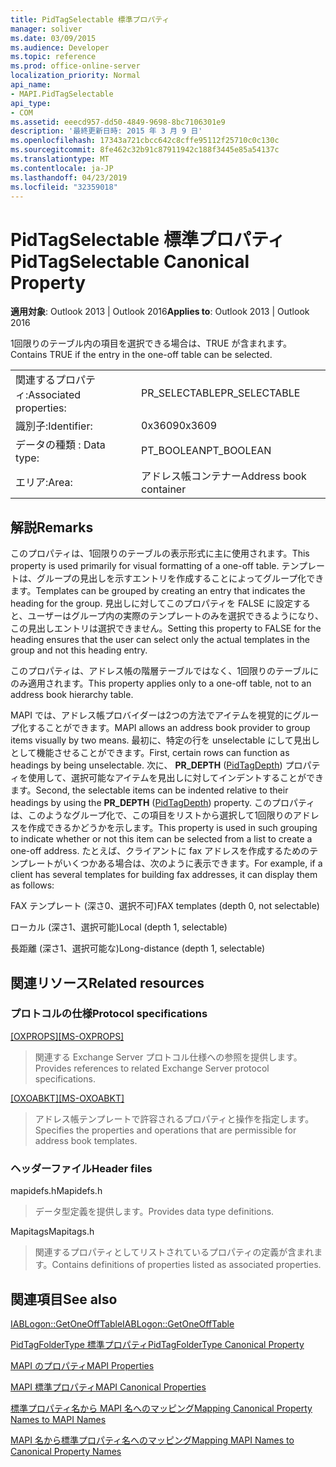 ```yaml
---
title: PidTagSelectable 標準プロパティ
manager: soliver
ms.date: 03/09/2015
ms.audience: Developer
ms.topic: reference
ms.prod: office-online-server
localization_priority: Normal
api_name:
- MAPI.PidTagSelectable
api_type:
- COM
ms.assetid: eeecd957-dd50-4849-9698-8bc7106301e9
description: '最終更新日時: 2015 年 3 月 9 日'
ms.openlocfilehash: 17343a721cbcc642c8cffe95112f25710c0c130c
ms.sourcegitcommit: 8fe462c32b91c87911942c188f3445e85a54137c
ms.translationtype: MT
ms.contentlocale: ja-JP
ms.lasthandoff: 04/23/2019
ms.locfileid: "32359018"
---
```

# <a name="pidtagselectable-canonical-property"></a><span data-ttu-id="ffc84-103">PidTagSelectable 標準プロパティ</span><span class="sxs-lookup"><span data-stu-id="ffc84-103">PidTagSelectable Canonical Property</span></span>

  
  
<span data-ttu-id="ffc84-104">**適用対象**: Outlook 2013 | Outlook 2016</span><span class="sxs-lookup"><span data-stu-id="ffc84-104">**Applies to**: Outlook 2013 | Outlook 2016</span></span> 
  
<span data-ttu-id="ffc84-105">1回限りのテーブル内の項目を選択できる場合は、TRUE が含まれます。</span><span class="sxs-lookup"><span data-stu-id="ffc84-105">Contains TRUE if the entry in the one-off table can be selected.</span></span> 
  
|||
|:-----|:-----|
|<span data-ttu-id="ffc84-106">関連するプロパティ:</span><span class="sxs-lookup"><span data-stu-id="ffc84-106">Associated properties:</span></span>  <br/> |<span data-ttu-id="ffc84-107">PR_SELECTABLE</span><span class="sxs-lookup"><span data-stu-id="ffc84-107">PR_SELECTABLE</span></span>  <br/> |
|<span data-ttu-id="ffc84-108">識別子:</span><span class="sxs-lookup"><span data-stu-id="ffc84-108">Identifier:</span></span>  <br/> |<span data-ttu-id="ffc84-109">0x3609</span><span class="sxs-lookup"><span data-stu-id="ffc84-109">0x3609</span></span>  <br/> |
|<span data-ttu-id="ffc84-110">データの種類 : </span><span class="sxs-lookup"><span data-stu-id="ffc84-110">Data type:</span></span>  <br/> |<span data-ttu-id="ffc84-111">PT_BOOLEAN</span><span class="sxs-lookup"><span data-stu-id="ffc84-111">PT_BOOLEAN</span></span>  <br/> |
|<span data-ttu-id="ffc84-112">エリア:</span><span class="sxs-lookup"><span data-stu-id="ffc84-112">Area:</span></span>  <br/> |<span data-ttu-id="ffc84-113">アドレス帳コンテナー</span><span class="sxs-lookup"><span data-stu-id="ffc84-113">Address book container</span></span>  <br/> |
   
## <a name="remarks"></a><span data-ttu-id="ffc84-114">解説</span><span class="sxs-lookup"><span data-stu-id="ffc84-114">Remarks</span></span>

<span data-ttu-id="ffc84-115">このプロパティは、1回限りのテーブルの表示形式に主に使用されます。</span><span class="sxs-lookup"><span data-stu-id="ffc84-115">This property is used primarily for visual formatting of a one-off table.</span></span> <span data-ttu-id="ffc84-116">テンプレートは、グループの見出しを示すエントリを作成することによってグループ化できます。</span><span class="sxs-lookup"><span data-stu-id="ffc84-116">Templates can be grouped by creating an entry that indicates the heading for the group.</span></span> <span data-ttu-id="ffc84-117">見出しに対してこのプロパティを FALSE に設定すると、ユーザーはグループ内の実際のテンプレートのみを選択できるようになり、この見出しエントリは選択できません。</span><span class="sxs-lookup"><span data-stu-id="ffc84-117">Setting this property to FALSE for the heading ensures that the user can select only the actual templates in the group and not this heading entry.</span></span> 
  
<span data-ttu-id="ffc84-118">このプロパティは、アドレス帳の階層テーブルではなく、1回限りのテーブルにのみ適用されます。</span><span class="sxs-lookup"><span data-stu-id="ffc84-118">This property applies only to a one-off table, not to an address book hierarchy table.</span></span> 
  
<span data-ttu-id="ffc84-119">MAPI では、アドレス帳プロバイダーは2つの方法でアイテムを視覚的にグループ化することができます。</span><span class="sxs-lookup"><span data-stu-id="ffc84-119">MAPI allows an address book provider to group items visually by two means.</span></span> <span data-ttu-id="ffc84-120">最初に、特定の行を unselectable にして見出しとして機能させることができます。</span><span class="sxs-lookup"><span data-stu-id="ffc84-120">First, certain rows can function as headings by being unselectable.</span></span> <span data-ttu-id="ffc84-121">次に、 **PR_DEPTH** ([PidTagDepth](pidtagdepth-canonical-property.md)) プロパティを使用して、選択可能なアイテムを見出しに対してインデントすることができます。</span><span class="sxs-lookup"><span data-stu-id="ffc84-121">Second, the selectable items can be indented relative to their headings by using the **PR_DEPTH** ([PidTagDepth](pidtagdepth-canonical-property.md)) property.</span></span> <span data-ttu-id="ffc84-122">このプロパティは、このようなグループ化で、この項目をリストから選択して1回限りのアドレスを作成できるかどうかを示します。</span><span class="sxs-lookup"><span data-stu-id="ffc84-122">This property is used in such grouping to indicate whether or not this item can be selected from a list to create a one-off address.</span></span> <span data-ttu-id="ffc84-123">たとえば、クライアントに fax アドレスを作成するためのテンプレートがいくつかある場合は、次のように表示できます。</span><span class="sxs-lookup"><span data-stu-id="ffc84-123">For example, if a client has several templates for building fax addresses, it can display them as follows:</span></span> 
  
<span data-ttu-id="ffc84-124">FAX テンプレート (深さ0、選択不可)</span><span class="sxs-lookup"><span data-stu-id="ffc84-124">FAX templates (depth 0, not selectable)</span></span>
  
 <span data-ttu-id="ffc84-125">ローカル (深さ1、選択可能)</span><span class="sxs-lookup"><span data-stu-id="ffc84-125">Local (depth 1, selectable)</span></span> 
  
 <span data-ttu-id="ffc84-126">長距離 (深さ1、選択可能な)</span><span class="sxs-lookup"><span data-stu-id="ffc84-126">Long-distance (depth 1, selectable)</span></span> 
  
## <a name="related-resources"></a><span data-ttu-id="ffc84-127">関連リソース</span><span class="sxs-lookup"><span data-stu-id="ffc84-127">Related resources</span></span>

### <a name="protocol-specifications"></a><span data-ttu-id="ffc84-128">プロトコルの仕様</span><span class="sxs-lookup"><span data-stu-id="ffc84-128">Protocol specifications</span></span>

<span data-ttu-id="ffc84-129">[[OXPROPS]](https://msdn.microsoft.com/library/f6ab1613-aefe-447d-a49c-18217230b148%28Office.15%29.aspx)</span><span class="sxs-lookup"><span data-stu-id="ffc84-129">[[MS-OXPROPS]](https://msdn.microsoft.com/library/f6ab1613-aefe-447d-a49c-18217230b148%28Office.15%29.aspx)</span></span>
  
> <span data-ttu-id="ffc84-130">関連する Exchange Server プロトコル仕様への参照を提供します。</span><span class="sxs-lookup"><span data-stu-id="ffc84-130">Provides references to related Exchange Server protocol specifications.</span></span>
    
<span data-ttu-id="ffc84-131">[[OXOABKT]](https://msdn.microsoft.com/library/cd5a3e78-1eeb-4a75-88eb-e82c8c96ff31%28Office.15%29.aspx)</span><span class="sxs-lookup"><span data-stu-id="ffc84-131">[[MS-OXOABKT]](https://msdn.microsoft.com/library/cd5a3e78-1eeb-4a75-88eb-e82c8c96ff31%28Office.15%29.aspx)</span></span>
  
> <span data-ttu-id="ffc84-132">アドレス帳テンプレートで許容されるプロパティと操作を指定します。</span><span class="sxs-lookup"><span data-stu-id="ffc84-132">Specifies the properties and operations that are permissible for address book templates.</span></span>
    
### <a name="header-files"></a><span data-ttu-id="ffc84-133">ヘッダーファイル</span><span class="sxs-lookup"><span data-stu-id="ffc84-133">Header files</span></span>

<span data-ttu-id="ffc84-134">mapidefs.h</span><span class="sxs-lookup"><span data-stu-id="ffc84-134">Mapidefs.h</span></span>
  
> <span data-ttu-id="ffc84-135">データ型定義を提供します。</span><span class="sxs-lookup"><span data-stu-id="ffc84-135">Provides data type definitions.</span></span>
    
<span data-ttu-id="ffc84-136">Mapitags</span><span class="sxs-lookup"><span data-stu-id="ffc84-136">Mapitags.h</span></span>
  
> <span data-ttu-id="ffc84-137">関連するプロパティとしてリストされているプロパティの定義が含まれます。</span><span class="sxs-lookup"><span data-stu-id="ffc84-137">Contains definitions of properties listed as associated properties.</span></span>
    
## <a name="see-also"></a><span data-ttu-id="ffc84-138">関連項目</span><span class="sxs-lookup"><span data-stu-id="ffc84-138">See also</span></span>



[<span data-ttu-id="ffc84-139">IABLogon::GetOneOffTable</span><span class="sxs-lookup"><span data-stu-id="ffc84-139">IABLogon::GetOneOffTable</span></span>](iablogon-getoneofftable.md)
  
[<span data-ttu-id="ffc84-140">PidTagFolderType 標準プロパティ</span><span class="sxs-lookup"><span data-stu-id="ffc84-140">PidTagFolderType Canonical Property</span></span>](pidtagfoldertype-canonical-property.md)


[<span data-ttu-id="ffc84-141">MAPI のプロパティ</span><span class="sxs-lookup"><span data-stu-id="ffc84-141">MAPI Properties</span></span>](mapi-properties.md)
  
[<span data-ttu-id="ffc84-142">MAPI 標準プロパティ</span><span class="sxs-lookup"><span data-stu-id="ffc84-142">MAPI Canonical Properties</span></span>](mapi-canonical-properties.md)
  
[<span data-ttu-id="ffc84-143">標準プロパティ名から MAPI 名へのマッピング</span><span class="sxs-lookup"><span data-stu-id="ffc84-143">Mapping Canonical Property Names to MAPI Names</span></span>](mapping-canonical-property-names-to-mapi-names.md)
  
[<span data-ttu-id="ffc84-144">MAPI 名から標準プロパティ名へのマッピング</span><span class="sxs-lookup"><span data-stu-id="ffc84-144">Mapping MAPI Names to Canonical Property Names</span></span>](mapping-mapi-names-to-canonical-property-names.md)

